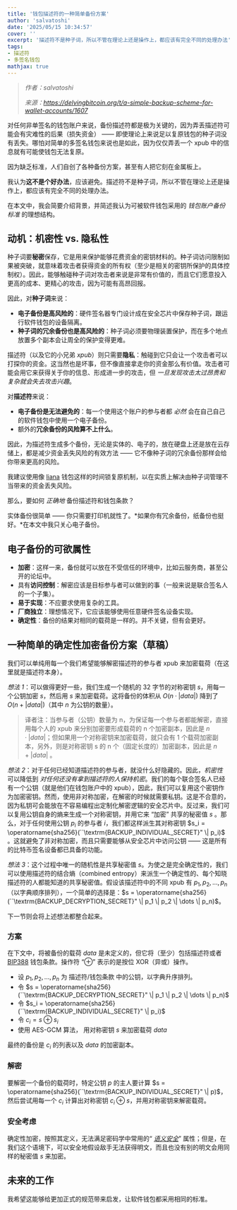 ```yaml
---
title: '钱包描述符的一种简单备份方案'
author: 'salvatoshi'
date: '2025/05/15 10:34:57'
cover: ''
excerpt: '描述符不是种子词，所以不管在理论上还是操作上，都应该有完全不同的处理办法'
tags:
- 描述符
- 多签名钱包
mathjax: true
---
```



> *作者：salvatoshi*
> 
> *来源：<https://delvingbitcoin.org/t/a-simple-backup-scheme-for-wallet-accounts/1607>*



对任何非单签名的钱包账户来说，备份描述符都是极为关键的，因为弄丢描述符可能会有灾难性的后果（损失资金） —— 即使理论上来说足以复原钱包的种子词没有丢失。哪怕对简单的多签名钱包来说也是如此，因为仅仅弄丢一个 xpub 中的信息就有可能使钱包无法复原。

因为缺乏标准，人们自创了各种备份方案，甚至有人把它刻在金属板上。

我认为**这不是个好办法**，应该避免。描述符不是种子词，所以不管在理论上还是操作上，都应该有完全不同的处理办法。

在本文中，我会简要介绍背景，并简述我认为可被软件钱包采用的 *钱包账户备份标准* 的理想结构。

## 动机：机密性 vs. 隐私性

种子词要**秘密**保存，它是用来保护能够花费资金的密钥材料的。种子词访问限制如果被突破，就意味着攻击者获得资金的所有权（至少是相关的密钥所保护的具体控制权）。因此，能够触碰种子词对攻击者来说是非常有价值的，而且它们愿意投入更高的成本、更精心的攻击，因为可能有高昂回报。

因此，对**种子词**来说：

- **电子备份是高风险的**：硬件签名器专门设计成在安全芯片中保存种子词，跟运行软件钱包的设备隔离。
- **种子词的冗余备份也是高风险的**：种子词必须要物理装置保护，而在多个地点放置多个副本会让周全的保护变得更难。

描述符（以及它的小兄弟 *xpub*）则只需要**隐私**：触碰到它只会让一个攻击者可以打探你的资金。这当然也是坏事，但不像直接拿走你的资金那么有价值。攻击者可能会用它来获得关于你的信息、形成进一步的攻击，但 *一旦发现攻击太过昂贵和复杂就会失去攻击兴趣*。

对**描述符**来说：

- **电子备份是无法避免的**：每一个使用这个账户的参与者都 *必然* 会在自己自己的软件钱包中使用一个电子备份。
- 额外的**冗余备份的风险算不上什么**。

因此，为描述符生成多个备份，无论是实体的、电子的，放在硬盘上还是放在云存储上，都是减少资金丢失风险的有效方法 —— 它不像种子词的冗余备份那样会给你带来更高的风险。

我建议使用像 [liana](https://github.com/wizardsardine/liana) 钱包这样的时间锁复原机制，以在实质上解决由种子词管理不当带来的资金丢失风险。

那么，要如何 *正确地* 备份描述符和钱包条款？

实体备份很简单 —— 你只需要打印机就性了。*如果你有冗余备份，纸备份也挺好。*在本文中我只关心电子备份。

## 电子备份的可欲属性

- **加密**：这样一来，备份就可以放在不受信任的环境中，比如云服务商，甚至公开的论坛中。
- 具有**访问控制**：解密应该是目标参与者可以做到的事（一般来说是联合签名人的一个子集）。
- **易于实现**：不应要求使用复杂的工具。
- **厂商独立**：理想情况下，它应该能够使用任意硬件签名设备实现。
- **确定性**：备份的结果对相同的载荷是一样的。并不关键，但有会更好。

## 一种简单的确定性加密备份方案（草稿）

我们可以单纯用每一个我们希望能够解密描述符的参与者 xpub 来加密载荷（在这里就是描述符本身）。

*想法 1*：可以做得更好一些，我们生成一个随机的 32 字节的对称密钥 $s$，用每一个公钥加密 $s$，然后用 $s$ 来加密载荷。这将备份的体积从  $O(n·|data|)$ 降到了 $O(n + |data|)$（其中 $n$ 为公钥的数量）。

> 译者注：当参与者（公钥）数量为 n，为保证每一个参与者都能解密，直接用每个人的 xpub 来分别加密要形成载荷的 n 个加密副本，因此是 $n·|data|$；但如果用一个对称密钥来加密载荷，就只会有 1 个载荷加密副本，另外，则是对称密钥 s 的 n 个（固定长度的）加密副本，因此是 $n + |data|$ 。

*想法 2*：对于任何已经知道描述符的参与者，就没什么好隐藏的。因此，*机密性* 可以降低到 *对任何还没有拿到描述符的人保持机密*。我们的每个联合签名人已经有一个公钥（就是他们在钱包账户中的 xpub），因此，我们可以复用这个密钥作为加密密钥。然而，使用非对称加密，在解密的时候就需要私钥。这是不合意的，因为私钥可会能放在不容易编程出定制化解密逻辑的安全芯片中。反过来，我们可以复用公钥自身的熵来生成一个对称密钥，并用它来 “加密” 共享的秘密值 $s$ 。那么，对于任何使用公钥 $p_i$ 的参与者 $i$，我们都这样派生其对称密钥 $s_i = \operatorname{sha256}(``\textrm{BACKUP_INDIVIDUAL_SECRET}" \| p_i)$ 。这就避免了非对称加密，而且只需要能够从安全芯片中访问公钥 —— 这是所有的比特币签名设备都已具备的功能。

*想法 3*：这个过程中唯一的随机性是共享秘密值 $s$。为使之是完全确定性的，我们可以使用描述符的结合熵（combined entropy）来派生一个确定性的、每个知晓描述符的人都能知道的共享秘密值。假设该描述符中的不同 xpub 有 $p_1, p_2, \dots, p_n$（以字典顺序排列），一个简单的选择是：$s = \operatorname{sha256}(``\textrm{BACKUP_DECRYPTION_SECRET}" \| p_1 \| p_2 \| \dots \| p_n)$。

下一节则会将上述想法都整合起来。

### 方案

在下文中，将被备份的载荷 $data$ 是未定义的，但它将（至少）包括描述符或者 [BIP388](https://github.com/bitcoin/bips/blob/c5220f8c3b43821efa3841a6c5e90af9ce5519e8/bip-0388.mediawiki) 钱包条款。操作符 “⊕” 表示的是按位 XOR（异或）操作。

- 设 $p_1, p_2, \dots, p_n$ 为 描述符/钱包条款 中的公钥，以字典升序排列。
- 令 $s = \operatorname{sha256}(``\textrm{BACKUP_DECRYPTION_SECRET}" \| p_1 \| p_2 \| \dots \| p_n)$
- 令 $s_i = \operatorname{sha256}(``\textrm{BACKUP_INDIVIDUAL_SECRET}" \| p_i)$
- 令 $c_i = s \oplus s_i$
- 使用 AES-GCM 算法， 用对称密钥 $s$ 来加密载荷 $data$

最终的备份是 $c_i$ 的列表以及 $data$ 的加密副本。

### 解密

要解密一个备份的载荷时，特定公钥 $p$ 的主人要计算 $s = \operatorname{sha256}(``\textrm{BACKUP_INDIVIDUAL_SECRET}" \| p)$，然后尝试用每一个 $c_i$ 计算出对称密钥 $c_i \oplus s$，并用对称密钥来解密载荷。

### 安全考虑

确定性加密，按照其定义，无法满足密码学中常用的“ [*语义安全*](https://en.wikipedia.org/wiki/Semantic_security)” 属性；但是，在我们这个语境下，可以安全地假设敌手无法获得明文，而且也没有别的明文会用同样的秘密值 $s$ 来加密。

## 未来的工作

我希望这能够给更加正式的规范带来启发，让软件钱包都采用相同的标准。